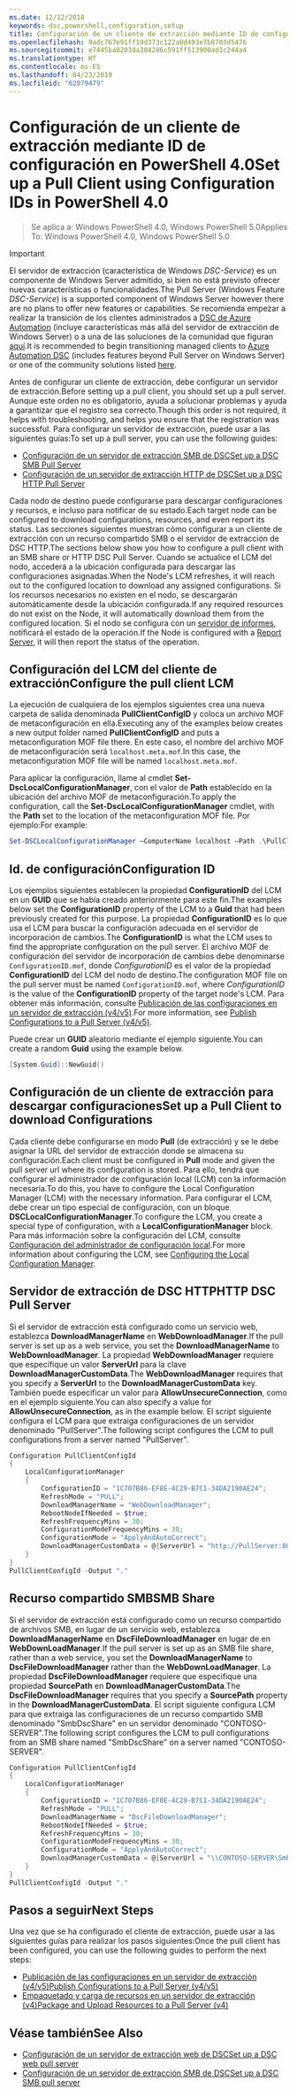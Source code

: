 ```yaml
---
ms.date: 12/12/2018
keywords: dsc,powershell,configuration,setup
title: Configuración de un cliente de extracción mediante ID de configuración en PowerShell 4.0
ms.openlocfilehash: 9adc767e91ff19d373c122a0d493e7b8703d5476
ms.sourcegitcommit: e7445ba8203da304286c591ff513900ad1c244a4
ms.translationtype: HT
ms.contentlocale: es-ES
ms.lasthandoff: 04/23/2019
ms.locfileid: "62079479"
---
```

# <a name="set-up-a-pull-client-using-configuration-ids-in-powershell-40"></a><span data-ttu-id="a1ac6-103">Configuración de un cliente de extracción mediante ID de configuración en PowerShell 4.0</span><span class="sxs-lookup"><span data-stu-id="a1ac6-103">Set up a Pull Client using Configuration IDs in PowerShell 4.0</span></span>

><span data-ttu-id="a1ac6-104">Se aplica a: Windows PowerShell 4.0, Windows PowerShell 5.0</span><span class="sxs-lookup"><span data-stu-id="a1ac6-104">Applies To: Windows PowerShell 4.0, Windows PowerShell 5.0</span></span>

> [!IMPORTANT]
> <span data-ttu-id="a1ac6-105">El servidor de extracción (característica de Windows *DSC-Service*) es un componente de Windows Server admitido, si bien no está previsto ofrecer nuevas características o funcionalidades.</span><span class="sxs-lookup"><span data-stu-id="a1ac6-105">The Pull Server (Windows Feature *DSC-Service*) is a supported component of Windows Server however there are no plans to offer new features or capabilities.</span></span> <span data-ttu-id="a1ac6-106">Se recomienda empezar a realizar la transición de los clientes administrados a [DSC de Azure Automation](/azure/automation/automation-dsc-getting-started) (incluye características más allá del servidor de extracción de Windows Server) o a una de las soluciones de la comunidad que figuran [aquí](pullserver.md#community-solutions-for-pull-service).</span><span class="sxs-lookup"><span data-stu-id="a1ac6-106">It is recommended to begin transitioning managed clients to [Azure Automation DSC](/azure/automation/automation-dsc-getting-started) (includes features beyond Pull Server on Windows Server) or one of the community solutions listed [here](pullserver.md#community-solutions-for-pull-service).</span></span>

<span data-ttu-id="a1ac6-107">Antes de configurar un cliente de extracción, debe configurar un servidor de extracción.</span><span class="sxs-lookup"><span data-stu-id="a1ac6-107">Before setting up a pull client, you should set up a pull server.</span></span> <span data-ttu-id="a1ac6-108">Aunque este orden no es obligatorio, ayuda a solucionar problemas y ayuda a garantizar que el registro sea correcto.</span><span class="sxs-lookup"><span data-stu-id="a1ac6-108">Though this order is not required, it helps with troubleshooting, and helps you ensure that the registration was successful.</span></span> <span data-ttu-id="a1ac6-109">Para configurar un servidor de extracción, puede usar a las siguientes guías:</span><span class="sxs-lookup"><span data-stu-id="a1ac6-109">To set up a pull server, you can use the following guides:</span></span>

- [<span data-ttu-id="a1ac6-110">Configuración de un servidor de extracción SMB de DSC</span><span class="sxs-lookup"><span data-stu-id="a1ac6-110">Set up a DSC SMB Pull Server</span></span>](pullServerSmb.md)
- [<span data-ttu-id="a1ac6-111">Configuración de un servidor de extracción HTTP de DSC</span><span class="sxs-lookup"><span data-stu-id="a1ac6-111">Set up a DSC HTTP Pull Server</span></span>](pullServer.md)

<span data-ttu-id="a1ac6-112">Cada nodo de destino puede configurarse para descargar configuraciones y recursos, e incluso para notificar de su estado.</span><span class="sxs-lookup"><span data-stu-id="a1ac6-112">Each target node can be configured to download configurations, resources, and even report its status.</span></span> <span data-ttu-id="a1ac6-113">Las secciones siguientes muestran cómo configurar a un cliente de extracción con un recurso compartido SMB o el servidor de extracción de DSC HTTP.</span><span class="sxs-lookup"><span data-stu-id="a1ac6-113">The sections below show you how to configure a pull client with an SMB share or HTTP DSC Pull Server.</span></span> <span data-ttu-id="a1ac6-114">Cuando se actualice el LCM del nodo, accederá a la ubicación configurada para descargar las configuraciones asignadas.</span><span class="sxs-lookup"><span data-stu-id="a1ac6-114">When the Node's LCM refreshes, it will reach out to the configured location to download any assigned configurations.</span></span> <span data-ttu-id="a1ac6-115">Si los recursos necesarios no existen en el nodo, se descargarán automáticamente desde la ubicación configurada.</span><span class="sxs-lookup"><span data-stu-id="a1ac6-115">If any required resources do not exist on the Node, it will automatically download them from the configured location.</span></span> <span data-ttu-id="a1ac6-116">Si el nodo se configura con un [servidor de informes](reportServer.md), notificará el estado de la operación.</span><span class="sxs-lookup"><span data-stu-id="a1ac6-116">If the Node is configured with a [Report Server](reportServer.md), it will then report the status of the operation.</span></span>

## <a name="configure-the-pull-client-lcm"></a><span data-ttu-id="a1ac6-117">Configuración del LCM del cliente de extracción</span><span class="sxs-lookup"><span data-stu-id="a1ac6-117">Configure the pull client LCM</span></span>

<span data-ttu-id="a1ac6-118">La ejecución de cualquiera de los ejemplos siguientes crea una nueva carpeta de salida denominada **PullClientConfigID** y coloca un archivo MOF de metaconfiguración en ella.</span><span class="sxs-lookup"><span data-stu-id="a1ac6-118">Executing any of the examples below creates a new output folder named **PullClientConfigID** and puts a metaconfiguration MOF file there.</span></span> <span data-ttu-id="a1ac6-119">En este caso, el nombre del archivo MOF de metaconfiguración será `localhost.meta.mof`.</span><span class="sxs-lookup"><span data-stu-id="a1ac6-119">In this case, the metaconfiguration MOF file will be named `localhost.meta.mof`.</span></span>

<span data-ttu-id="a1ac6-120">Para aplicar la configuración, llame al cmdlet **Set-DscLocalConfigurationManager**, con el valor de **Path** establecido en la ubicación del archivo MOF de metaconfiguración.</span><span class="sxs-lookup"><span data-stu-id="a1ac6-120">To apply the configuration, call the **Set-DscLocalConfigurationManager** cmdlet, with the **Path** set to the location of the metaconfiguration MOF file.</span></span> <span data-ttu-id="a1ac6-121">Por ejemplo:</span><span class="sxs-lookup"><span data-stu-id="a1ac6-121">For example:</span></span>

```powershell
Set-DSCLocalConfigurationManager –ComputerName localhost –Path .\PullClientConfigId –Verbose.
```

## <a name="configuration-id"></a><span data-ttu-id="a1ac6-122">Id. de configuración</span><span class="sxs-lookup"><span data-stu-id="a1ac6-122">Configuration ID</span></span>

<span data-ttu-id="a1ac6-123">Los ejemplos siguientes establecen la propiedad **ConfigurationID** del LCM en un **GUID** que se había creado anteriormente para este fin.</span><span class="sxs-lookup"><span data-stu-id="a1ac6-123">The examples below set the **ConfigurationID** property of the LCM to a **Guid** that had been previously created for this purpose.</span></span> <span data-ttu-id="a1ac6-124">La propiedad **ConfigurationID** es lo que usa el LCM para buscar la configuración adecuada en el servidor de incorporación de cambios.</span><span class="sxs-lookup"><span data-stu-id="a1ac6-124">The **ConfigurationID** is what the LCM uses to find the appropriate configuration on the pull server.</span></span> <span data-ttu-id="a1ac6-125">El archivo MOF de configuración del servidor de incorporación de cambios debe denominarse `ConfigurationID.mof`, donde *ConfigurationID* es el valor de la propiedad **ConfigurationID** del LCM del nodo de destino.</span><span class="sxs-lookup"><span data-stu-id="a1ac6-125">The configuration MOF file on the pull server must be named `ConfigurationID.mof`, where *ConfigurationID* is the value of the **ConfigurationID** property of the target node's LCM.</span></span> <span data-ttu-id="a1ac6-126">Para obtener más información, consulte [Publicación de las configuraciones en un servidor de extracción (v4/v5)](publishConfigs.md).</span><span class="sxs-lookup"><span data-stu-id="a1ac6-126">For more information, see [Publish Configurations to a Pull Server (v4/v5)](publishConfigs.md).</span></span>

<span data-ttu-id="a1ac6-127">Puede crear un **GUID** aleatorio mediante el ejemplo siguiente.</span><span class="sxs-lookup"><span data-stu-id="a1ac6-127">You can create a random **Guid** using the example below.</span></span>

```powershell
[System.Guid]::NewGuid()
```

## <a name="set-up-a-pull-client-to-download-configurations"></a><span data-ttu-id="a1ac6-128">Configuración de un cliente de extracción para descargar configuraciones</span><span class="sxs-lookup"><span data-stu-id="a1ac6-128">Set up a Pull Client to download Configurations</span></span>

<span data-ttu-id="a1ac6-129">Cada cliente debe configurarse en modo **Pull** (de extracción) y se le debe asignar la URL del servidor de extracción donde se almacena su configuración.</span><span class="sxs-lookup"><span data-stu-id="a1ac6-129">Each client must be configured in **Pull** mode and given the pull server url where its configuration is stored.</span></span> <span data-ttu-id="a1ac6-130">Para ello, tendrá que configurar el administrador de configuración local (LCM) con la información necesaria.</span><span class="sxs-lookup"><span data-stu-id="a1ac6-130">To do this, you have to configure the Local Configuration Manager (LCM) with the necessary information.</span></span> <span data-ttu-id="a1ac6-131">Para configurar el LCM, debe crear un tipo especial de configuración, con un bloque **DSCLocalConfigurationManager**.</span><span class="sxs-lookup"><span data-stu-id="a1ac6-131">To configure the LCM, you create a special type of configuration, with a **LocalConfigurationManager** block.</span></span> <span data-ttu-id="a1ac6-132">Para más información sobre la configuración del LCM, consulte [Configuración del administrador de configuración local](../managing-nodes/metaConfig4.md).</span><span class="sxs-lookup"><span data-stu-id="a1ac6-132">For more information about configuring the LCM, see [Configuring the Local Configuration Manager](../managing-nodes/metaConfig4.md).</span></span>

## <a name="http-dsc-pull-server"></a><span data-ttu-id="a1ac6-133">Servidor de extracción de DSC HTTP</span><span class="sxs-lookup"><span data-stu-id="a1ac6-133">HTTP DSC Pull Server</span></span>

<span data-ttu-id="a1ac6-134">Si el servidor de extracción está configurado como un servicio web, establezca **DownloadManagerName** en **WebDownloadManager**.</span><span class="sxs-lookup"><span data-stu-id="a1ac6-134">If the pull server is set up as a web service, you set the **DownloadManagerName** to **WebDownloadManager**.</span></span> <span data-ttu-id="a1ac6-135">La propiedad **WebDownloadManager** requiere que especifique un valor **ServerUrl** para la clave **DownloadManagerCustomData**.</span><span class="sxs-lookup"><span data-stu-id="a1ac6-135">The **WebDownloadManager** requires that you specify a **ServerUrl** to the **DownloadManagerCustomData** key.</span></span> <span data-ttu-id="a1ac6-136">También puede especificar un valor para **AllowUnsecureConnection**, como en el ejemplo siguiente.</span><span class="sxs-lookup"><span data-stu-id="a1ac6-136">You can also specify a value for **AllowUnsecureConnection**, as in the example below.</span></span> <span data-ttu-id="a1ac6-137">El script siguiente configura el LCM para que extraiga configuraciones de un servidor denominado "PullServer".</span><span class="sxs-lookup"><span data-stu-id="a1ac6-137">The following script configures the LCM to pull configurations from a server named "PullServer".</span></span>

```powershell
Configuration PullClientConfigId
{
    LocalConfigurationManager
    {
        ConfigurationID = "1C707B86-EF8E-4C29-B7C1-34DA2190AE24";
        RefreshMode = "PULL";
        DownloadManagerName = "WebDownloadManager";
        RebootNodeIfNeeded = $true;
        RefreshFrequencyMins = 30;
        ConfigurationModeFrequencyMins = 30;
        ConfigurationMode = "ApplyAndAutoCorrect";
        DownloadManagerCustomData = @{ServerUrl = "http://PullServer:8080/PSDSCPullServer/PSDSCPullServer.svc"; AllowUnsecureConnection = “TRUE”}
    }
}
PullClientConfigId -Output "."
```

## <a name="smb-share"></a><span data-ttu-id="a1ac6-138">Recurso compartido SMB</span><span class="sxs-lookup"><span data-stu-id="a1ac6-138">SMB Share</span></span>

<span data-ttu-id="a1ac6-139">Si el servidor de extracción está configurado como un recurso compartido de archivos SMB, en lugar de un servicio web, establezca **DownloadManagerName** en **DscFileDownloadManager** en lugar de en **WebDownLoadManager**.</span><span class="sxs-lookup"><span data-stu-id="a1ac6-139">If the pull server is set up as an SMB file share, rather than a web service, you set the **DownloadManagerName** to **DscFileDownloadManager** rather than the **WebDownLoadManager**.</span></span> <span data-ttu-id="a1ac6-140">La propiedad **DscFileDownloadManager** requiere que especifique una propiedad **SourcePath** en **DownloadManagerCustomData**.</span><span class="sxs-lookup"><span data-stu-id="a1ac6-140">The **DscFileDownloadManager** requires that you specify a **SourcePath** property in the **DownloadManagerCustomData**.</span></span> <span data-ttu-id="a1ac6-141">El script siguiente configura LCM para que extraiga las configuraciones de un recurso compartido SMB denominado "SmbDscShare" en un servidor denominado "CONTOSO-SERVER".</span><span class="sxs-lookup"><span data-stu-id="a1ac6-141">The following script configures the LCM to pull configurations from an SMB share named "SmbDscShare" on a server named "CONTOSO-SERVER".</span></span>

```powershell
Configuration PullClientConfigId
{
    LocalConfigurationManager
    {
        ConfigurationID = "1C707B86-EF8E-4C29-B7C1-34DA2190AE24";
        RefreshMode = "PULL";
        DownloadManagerName = "DscFileDownloadManager";
        RebootNodeIfNeeded = $true;
        RefreshFrequencyMins = 30;
        ConfigurationModeFrequencyMins = 30;
        ConfigurationMode = "ApplyAndAutoCorrect";
        DownloadManagerCustomData = @{ServerUrl = "\\CONTOSO-SERVER\SmbDscShare"}
    }
}
PullClientConfigId -Output "."
```

## <a name="next-steps"></a><span data-ttu-id="a1ac6-142">Pasos a seguir</span><span class="sxs-lookup"><span data-stu-id="a1ac6-142">Next Steps</span></span>

<span data-ttu-id="a1ac6-143">Una vez que se ha configurado el cliente de extracción, puede usar a las siguientes guías para realizar los pasos siguientes:</span><span class="sxs-lookup"><span data-stu-id="a1ac6-143">Once the pull client has been configured, you can use the following guides to perform the next steps:</span></span>

- [<span data-ttu-id="a1ac6-144">Publicación de las configuraciones en un servidor de extracción (v4/v5)</span><span class="sxs-lookup"><span data-stu-id="a1ac6-144">Publish Configurations to a Pull Server (v4/v5)</span></span>](publishConfigs.md)
- [<span data-ttu-id="a1ac6-145">Empaquetado y carga de recursos en un servidor de extracción (v4)</span><span class="sxs-lookup"><span data-stu-id="a1ac6-145">Package and Upload Resources to a Pull Server (v4)</span></span>](package-upload-resources.md)

## <a name="see-also"></a><span data-ttu-id="a1ac6-146">Véase también</span><span class="sxs-lookup"><span data-stu-id="a1ac6-146">See Also</span></span>

- [<span data-ttu-id="a1ac6-147">Configuración de un servidor de extracción web de DSC</span><span class="sxs-lookup"><span data-stu-id="a1ac6-147">Set up a DSC web pull server</span></span>](pullServer.md)
- [<span data-ttu-id="a1ac6-148">Configuración de un servidor de extracción SMB de DSC</span><span class="sxs-lookup"><span data-stu-id="a1ac6-148">Set up a DSC SMB pull server</span></span>](pullServerSMB.md)
